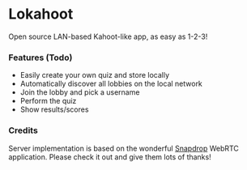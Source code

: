 # Lokahoot

Open source LAN-based Kahoot-like app, as easy as 1-2-3!

### Features (Todo)

- Easily create your own quiz and store locally
- Automatically discover all lobbies on the local network
- Join the lobby and pick a username
- Perform the quiz
- Show results/scores

### Credits

Server implementation is based on the wonderful [Snapdrop](https://github.com/RobinLinus/snapdrop) WebRTC application. Please check it out and give them lots of thanks!
